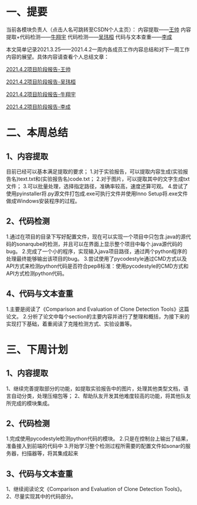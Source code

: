﻿
# 一、提要
当前各模块负责人（点击人名可跳转至CSDN个人主页）：
内容提取——[王帅](https://blog.csdn.net/Mr__666)
内容提取+代码检测——[牛翔宇](https://blog.csdn.net/jas0nxy?spm=1010.2135.3001.5421)
代码检测——[吴玮桓](https://blog.csdn.net/qq_43958699)
代码与文本查重——[李成](https://blog.csdn.net/qq_43533083)

本文简单记录2021.3.25——2021.4.2一周内各成员工作内容总结和对下一周工作内容的展望。具体内容请查看个人总结文章：

[2021.4.2项目阶段报告-王帅](https://blog.csdn.net/Mr__666/article/details/115392832)

[2021.4.2项目阶段报告-吴玮桓](https://blog.csdn.net/qq_43958699/article/details/115407291)

[2021.4.2项目阶段报告-牛翔宇](https://blog.csdn.net/jas0nxy/article/details/115402166)

[2021.4.2项目阶段报告-李成](https://blog.csdn.net/qq_43533083/article/details/115407875)
# 二、本周总结

## 1、内容提取
目前已经可以基本满足提取的要求；
1.对于实验报告，可以提取内容生成(实验报告名)text.txt和(实验报告名)code.txt；
2.对于图片，可以提取其中的文字生成txt文件；
3.可以批量处理，选择指定路径，准确率较高，速度还算可观。
4.尝试了使用pyinstaller将.py源文件打包成.exe可执行文件并使用Inno Setup将.exe文件做成Windows安装程序的过程。
## 2、代码检测
1.通过在项目的目录下写好配置文件，现在可以实现一个项目中只包含.java的源代码的sonarqube的检测，并且可以在界面上显示整个项目中每个.java源代码的bug。
2.完成了一个小的程序，实现输入java项目路径，通过两个python程序的处理最终能够输出该项目的bug。
3.尝试使用了pycodestyle通过CMD方式以及API方式来检测python代码是否符合pep8标准：使用pycodestyle的CMD方式和API方式检测python代码。



## 4、代码与文本查重
1.主要是阅读了《Comparison and Evaluation of Clone Detection Tools》这篇论文。
2.分析了论文中每个section的主要内容并进行了整理和概括，为接下来的实现打下基础，着重阅读了克隆检测方式、实验设置等。

# 三、下周计划

## 1、内容提取
1、继续完善提取部分的功能，如提取实验报告中的图片，处理其他类型文档，语言自动分类，处理压缩包等；
2、帮助队友开发其他难度较高的功能，将其他队友所完成的模块集成。

## 2、代码检测
1.完成使用pycodestyle检测python代码的模块。
2.只是在控制台上输出了结果，准备接入到前端的代码中
3.开始学习整个检测过程所需要的配置文件如sonar的服务器，扫描器等，将其集成起来

## 3、代码与文本查重
1、继续阅读论文《Comparison and Evaluation of Clone Detection Tools》。
2、尽量实现其中的代码部分。
